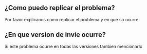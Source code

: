 ## ¿Como puedo replicar el problema?
Por favor explicanos como replicar el problema y en que so ocurre
## ¿En que version de invie ocurre?
Si este problema ocurre en todas las versiones tambien mencionarlo
